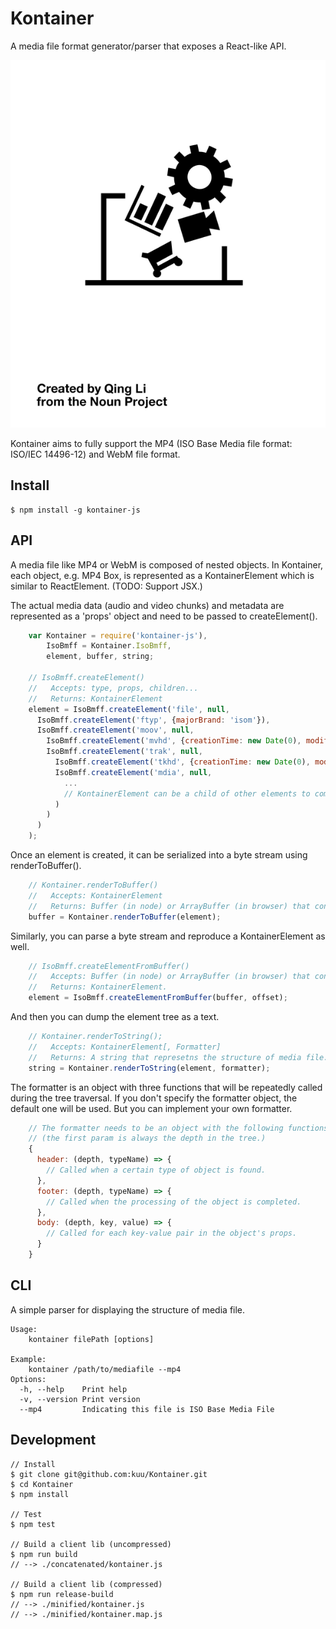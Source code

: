 # Kontainer
A media file format generator/parser that exposes a React-like API.

![logo](logo.png)

Kontainer aims to fully support the MP4 (ISO Base Media file format: ISO/IEC 14496-12) and WebM file format.

## Install

```
$ npm install -g kontainer-js
```

## API

A media file like MP4 or WebM is composed of nested objects. In Kontainer, each object, e.g. MP4 Box, is represented as a KontainerElement which is similar to ReactElement. (TODO: Support JSX.)

The actual media data (audio and video chunks) and metadata are represented as a 'props' object and need to be passed to createElement().

```js
    var Kontainer = require('kontainer-js'),
        IsoBmff = Kontainer.IsoBmff,
        element, buffer, string;

    // IsoBmff.createElement()
    //   Accepts: type, props, children...
    //   Returns: KontainerElement
    element = IsoBmff.createElement('file', null,
      IsoBmff.createElement('ftyp', {majorBrand: 'isom'}),
      IsoBmff.createElement('moov', null,
        IsoBmff.createElement('mvhd', {creationTime: new Date(0), modificationTime: new Date(0), timeScale: 1, nextTrackId: 4}),
        IsoBmff.createElement('trak', null,
          IsoBmff.createElement('tkhd', {creationTime: new Date(0), modificationTime: new Date(0), trackId: 1, width: 640, height: 480}),
          IsoBmff.createElement('mdia', null,
            ...
            // KontainerElement can be a child of other elements to compose a large nested tree.
          )
        )
      )
    );
```

Once an element is created, it can be serialized into a byte stream using renderToBuffer().

```js
    // Kontainer.renderToBuffer()
    //   Accepts: KontainerElement
    //   Returns: Buffer (in node) or ArrayBuffer (in browser) that contains a media stream
    buffer = Kontainer.renderToBuffer(element);
```

Similarly, you can parse a byte stream and reproduce a KontainerElement as well.

```js
    // IsoBmff.createElementFromBuffer()
    //   Accepts: Buffer (in node) or ArrayBuffer (in browser) that contains a media stream [, offset=0]
    //   Returns: KontainerElement.
    element = IsoBmff.createElementFromBuffer(buffer, offset);

```

And then you can dump the element tree as a text.

```js
    // Kontainer.renderToString();
    //   Accepts: KontainerElement[, Formatter]
    //   Returns: A string that represetns the structure of media file.
    string = Kontainer.renderToString(element, formatter);
```

The formatter is an object with three functions that will be repeatedly called during the tree traversal.
If you don't specify the formatter object, the default one will be used. But you can implement your own formatter.

```js
    // The formatter needs to be an object with the following functions.
    // (the first param is always the depth in the tree.)
    {
      header: (depth, typeName) => {
        // Called when a certain type of object is found.
      },
      footer: (depth, typeName) => {
        // Called when the processing of the object is completed.
      },
      body: (depth, key, value) => {
        // Called for each key-value pair in the object's props.
      }
    }
```

## CLI

A simple parser for displaying the structure of media file.

```
Usage:
    kontainer filePath [options]

Example:
    kontainer /path/to/mediafile --mp4
Options:
  -h, --help    Print help
  -v, --version Print version
  --mp4         Indicating this file is ISO Base Media File
```

## Development

```
// Install
$ git clone git@github.com:kuu/Kontainer.git
$ cd Kontainer
$ npm install

// Test
$ npm test

// Build a client lib (uncompressed)
$ npm run build
// --> ./concatenated/kontainer.js

// Build a client lib (compressed)
$ npm run release-build
// --> ./minified/kontainer.js
// --> ./minified/kontainer.map.js
```
